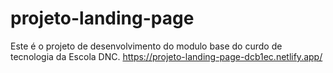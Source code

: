 # projeto-landing-page
Este é o projeto de desenvolvimento do modulo base do curdo de tecnologia da Escola DNC.
https://projeto-landing-page-dcb1ec.netlify.app/
